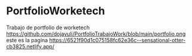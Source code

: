 # PortfolioWorketech
Trabajo de portfolio de worketech
https://github.com/dojayuli/PortfolioTrabajoWork/blob/main/portfolio.png
este es la pagina https://6521f90d1c075158fc62e36c--sensational-otter-cb3825.netlify.app/

